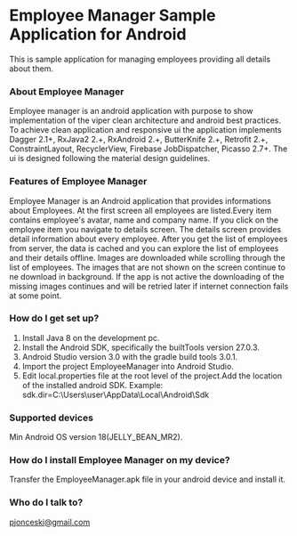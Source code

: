 # Employee Manager Sample Application for Android #

This is sample application for managing employees providing all details about them. 

### About Employee Manager ###

Employee manager is an android application with purpose to show implementation of the viper clean architecture and android best practices.
To achieve clean application and responsive ui the application implements Dagger 2.1+, RxJava2 2.+, RxAndroid 2.+, ButterKnife 2.+, Retrofit 2.+, ConstraintLayout, RecyclerView, Firebase JobDispatcher, Picasso 2.7+.
The ui is designed following the material design guidelines.

### Features of Employee Manager ###

Employee Manager is an Android application that provides informations about Employees. 
At the first screen all employees are listed.Every item contains employee's avatar, name and company name. 
If you click on the employee item you navigate to details screen. The details screen provides detail information about every employee.
After you get the list of employees from server, the data is cached and you can explore the list of employees and their details offline.
Images are downloaded while scrolling through the list of employees. The images that are not shown on the screen continue to ne download in background.
If the app is not active the downloading of the missing images continues and will be retried later if internet connection fails at some point.

### How do I get set up? ###

1. Install Java 8 on the development pc.
2. Install the Android SDK, specifically the builtTools version 27.0.3.
3. Android Studio version 3.0 with the gradle build tools 3.0.1.
4. Import the project EmployeeManager into Android Studio.
5. Edit local.properties file at the root level of the project.Add the location of the installed android SDK.
Example: sdk.dir=C\:\\Users\\user\\AppData\\Local\\Android\\Sdk

### Supported devices ###

Min Android OS version 18(JELLY_BEAN_MR2).

### How do I install Employee Manager on my device? ###

Transfer the EmployeeManager.apk file in your android device and install it.

### Who do I talk to? ###

pjonceski@gmail.com
